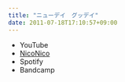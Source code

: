 ```yaml
---
title: "ニューデイ　グッデイ"
date: 2011-07-18T17:10:57+09:00
---
```


- YouTube
- [NicoNico](https://nico.ms/sm15051151)
- Spotify
- Bandcamp

